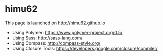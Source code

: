 # himu62

This page is launched on http://himu62.github.io

- Using Polymer: https://www.polymer-project.org/0.5/
- Using Sass: http://sass-lang.com/
- Using Compass: http://compass-style.org/
- Using Closure Tools: https://developers.google.com/closure/compiler/